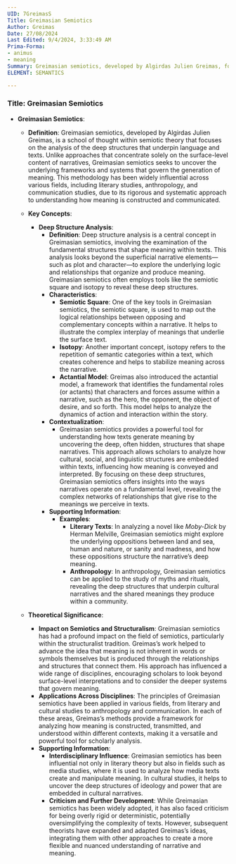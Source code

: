 ```yaml
---
UID: 7GreimasS
Title: Greimasian Semiotics
Author: Greimas
Date: 27/08/2024
Last Edited: 9/4/2024, 3:33:49 AM
Prima-Forma:
- animus
- meaning
Summary: Greimasian semiotics, developed by Algirdas Julien Greimas, focuses on analyzing the deep structures that generate meaning in texts, using tools like the semiotic square and actantial model. This framework uncovers the underlying relationships within narratives, influencing literary studies, anthropology, and communication through its systematic approach to understanding meaning.
ELEMENT: SEMANTICS 

---
```

### Title: **Greimasian Semiotics**

- **Greimasian Semiotics**:
  - **Definition**: Greimasian semiotics, developed by Algirdas Julien Greimas, is a school of thought within semiotic theory that focuses on the analysis of the deep structures that underpin language and texts. Unlike approaches that concentrate solely on the surface-level content of narratives, Greimasian semiotics seeks to uncover the underlying frameworks and systems that govern the generation of meaning. This methodology has been widely influential across various fields, including literary studies, anthropology, and communication studies, due to its rigorous and systematic approach to understanding how meaning is constructed and communicated.

  - **Key Concepts**:
    - **Deep Structure Analysis**:
      - **Definition**: Deep structure analysis is a central concept in Greimasian semiotics, involving the examination of the fundamental structures that shape meaning within texts. This analysis looks beyond the superficial narrative elements—such as plot and character—to explore the underlying logic and relationships that organize and produce meaning. Greimasian semiotics often employs tools like the semiotic square and isotopy to reveal these deep structures.
      - **Characteristics**:
        - **Semiotic Square**: One of the key tools in Greimasian semiotics, the semiotic square, is used to map out the logical relationships between opposing and complementary concepts within a narrative. It helps to illustrate the complex interplay of meanings that underlie the surface text.
        - **Isotopy**: Another important concept, isotopy refers to the repetition of semantic categories within a text, which creates coherence and helps to stabilize meaning across the narrative.
        - **Actantial Model**: Greimas also introduced the actantial model, a framework that identifies the fundamental roles (or actants) that characters and forces assume within a narrative, such as the hero, the opponent, the object of desire, and so forth. This model helps to analyze the dynamics of action and interaction within the story.
      - **Contextualization**:
        - Greimasian semiotics provides a powerful tool for understanding how texts generate meaning by uncovering the deep, often hidden, structures that shape narratives. This approach allows scholars to analyze how cultural, social, and linguistic structures are embedded within texts, influencing how meaning is conveyed and interpreted. By focusing on these deep structures, Greimasian semiotics offers insights into the ways narratives operate on a fundamental level, revealing the complex networks of relationships that give rise to the meanings we perceive in texts.
      - **Supporting Information**:
        - **Examples**:
          - **Literary Texts**: In analyzing a novel like *Moby-Dick* by Herman Melville, Greimasian semiotics might explore the underlying oppositions between land and sea, human and nature, or sanity and madness, and how these oppositions structure the narrative’s deep meaning.
          - **Anthropology**: In anthropology, Greimasian semiotics can be applied to the study of myths and rituals, revealing the deep structures that underpin cultural narratives and the shared meanings they produce within a community.

  - **Theoretical Significance**:
    - **Impact on Semiotics and Structuralism**: Greimasian semiotics has had a profound impact on the field of semiotics, particularly within the structuralist tradition. Greimas’s work helped to advance the idea that meaning is not inherent in words or symbols themselves but is produced through the relationships and structures that connect them. His approach has influenced a wide range of disciplines, encouraging scholars to look beyond surface-level interpretations and to consider the deeper systems that govern meaning.
    - **Applications Across Disciplines**: The principles of Greimasian semiotics have been applied in various fields, from literary and cultural studies to anthropology and communication. In each of these areas, Greimas’s methods provide a framework for analyzing how meaning is constructed, transmitted, and understood within different contexts, making it a versatile and powerful tool for scholarly analysis.
    - **Supporting Information**:
      - **Interdisciplinary Influence**: Greimasian semiotics has been influential not only in literary theory but also in fields such as media studies, where it is used to analyze how media texts create and manipulate meaning. In cultural studies, it helps to uncover the deep structures of ideology and power that are embedded in cultural narratives.
      - **Criticism and Further Development**: While Greimasian semiotics has been widely adopted, it has also faced criticism for being overly rigid or deterministic, potentially oversimplifying the complexity of texts. However, subsequent theorists have expanded and adapted Greimas’s ideas, integrating them with other approaches to create a more flexible and nuanced understanding of narrative and meaning.